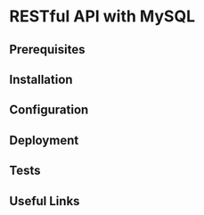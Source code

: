 # RESTful API with MySQL 

## Prerequisites

## Installation

## Configuration

## Deployment

## Tests

## Useful Links 

